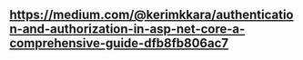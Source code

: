 ## https://medium.com/@kerimkkara/authentication-and-authorization-in-asp-net-core-a-comprehensive-guide-dfb8fb806ac7
